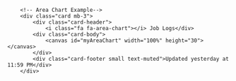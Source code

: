 
        <!-- Area Chart Example-->
        <div class="card mb-3">
            <div class="card-header">
                <i class="fa fa-area-chart"></i> Job Logs</div>
            <div class="card-body">
                <canvas id="myAreaChart" width="100%" height="30"></canvas>
            </div>
            <div class="card-footer small text-muted">Updated yesterday at 11:59 PM</div>
        </div>





